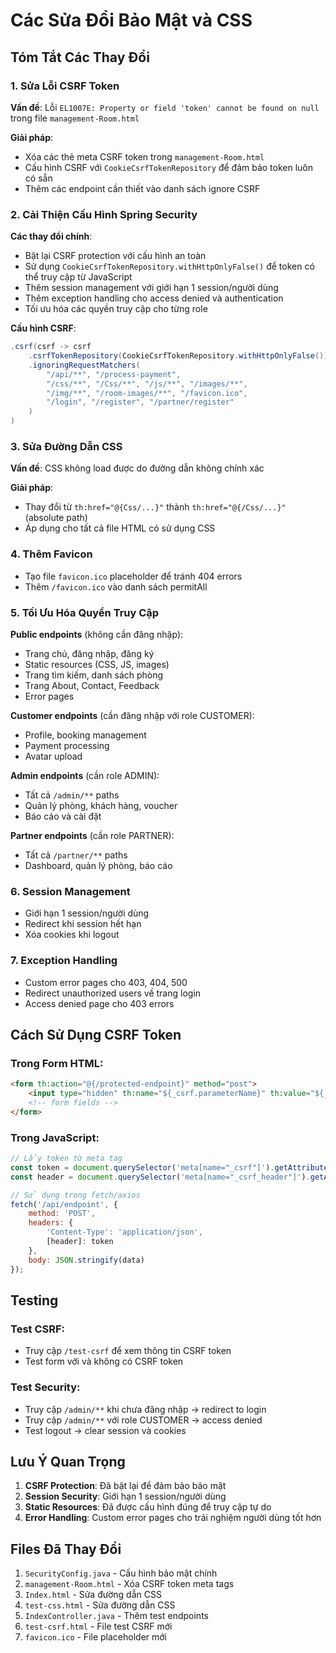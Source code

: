 # Các Sửa Đổi Bảo Mật và CSS

## Tóm Tắt Các Thay Đổi

### 1. Sửa Lỗi CSRF Token
**Vấn đề**: Lỗi `EL1007E: Property or field 'token' cannot be found on null` trong file `management-Room.html`

**Giải pháp**:
- Xóa các thẻ meta CSRF token trong `management-Room.html`
- Cấu hình CSRF với `CookieCsrfTokenRepository` để đảm bảo token luôn có sẵn
- Thêm các endpoint cần thiết vào danh sách ignore CSRF

### 2. Cải Thiện Cấu Hình Spring Security

**Các thay đổi chính**:
- Bật lại CSRF protection với cấu hình an toàn
- Sử dụng `CookieCsrfTokenRepository.withHttpOnlyFalse()` để token có thể truy cập từ JavaScript
- Thêm session management với giới hạn 1 session/người dùng
- Thêm exception handling cho access denied và authentication
- Tối ưu hóa các quyền truy cập cho từng role

**Cấu hình CSRF**:
```java
.csrf(csrf -> csrf
    .csrfTokenRepository(CookieCsrfTokenRepository.withHttpOnlyFalse())
    .ignoringRequestMatchers(
        "/api/**", "/process-payment", 
        "/css/**", "/Css/**", "/js/**", "/images/**", 
        "/img/**", "/room-images/**", "/favicon.ico",
        "/login", "/register", "/partner/register"
    )
)
```

### 3. Sửa Đường Dẫn CSS
**Vấn đề**: CSS không load được do đường dẫn không chính xác

**Giải pháp**:
- Thay đổi từ `th:href="@{Css/...}"` thành `th:href="@{/Css/...}"` (absolute path)
- Áp dụng cho tất cả file HTML có sử dụng CSS

### 4. Thêm Favicon
- Tạo file `favicon.ico` placeholder để tránh 404 errors
- Thêm `/favicon.ico` vào danh sách permitAll

### 5. Tối Ưu Hóa Quyền Truy Cập

**Public endpoints** (không cần đăng nhập):
- Trang chủ, đăng nhập, đăng ký
- Static resources (CSS, JS, images)
- Trang tìm kiếm, danh sách phòng
- Trang About, Contact, Feedback
- Error pages

**Customer endpoints** (cần đăng nhập với role CUSTOMER):
- Profile, booking management
- Payment processing
- Avatar upload

**Admin endpoints** (cần role ADMIN):
- Tất cả `/admin/**` paths
- Quản lý phòng, khách hàng, voucher
- Báo cáo và cài đặt

**Partner endpoints** (cần role PARTNER):
- Tất cả `/partner/**` paths
- Dashboard, quản lý phòng, báo cáo

### 6. Session Management
- Giới hạn 1 session/người dùng
- Redirect khi session hết hạn
- Xóa cookies khi logout

### 7. Exception Handling
- Custom error pages cho 403, 404, 500
- Redirect unauthorized users về trang login
- Access denied page cho 403 errors

## Cách Sử Dụng CSRF Token

### Trong Form HTML:
```html
<form th:action="@{/protected-endpoint}" method="post">
    <input type="hidden" th:name="${_csrf.parameterName}" th:value="${_csrf.token}"/>
    <!-- form fields -->
</form>
```

### Trong JavaScript:
```javascript
// Lấy token từ meta tag
const token = document.querySelector('meta[name="_csrf"]').getAttribute('content');
const header = document.querySelector('meta[name="_csrf_header"]').getAttribute('content');

// Sử dụng trong fetch/axios
fetch('/api/endpoint', {
    method: 'POST',
    headers: {
        'Content-Type': 'application/json',
        [header]: token
    },
    body: JSON.stringify(data)
});
```

## Testing

### Test CSRF:
- Truy cập `/test-csrf` để xem thông tin CSRF token
- Test form với và không có CSRF token

### Test Security:
- Truy cập `/admin/**` khi chưa đăng nhập → redirect to login
- Truy cập `/admin/**` với role CUSTOMER → access denied
- Test logout → clear session và cookies

## Lưu Ý Quan Trọng

1. **CSRF Protection**: Đã bật lại để đảm bảo bảo mật
2. **Session Security**: Giới hạn 1 session/người dùng
3. **Static Resources**: Đã được cấu hình đúng để truy cập tự do
4. **Error Handling**: Custom error pages cho trải nghiệm người dùng tốt hơn

## Files Đã Thay Đổi

1. `SecurityConfig.java` - Cấu hình bảo mật chính
2. `management-Room.html` - Xóa CSRF token meta tags
3. `Index.html` - Sửa đường dẫn CSS
4. `test-css.html` - Sửa đường dẫn CSS
5. `IndexController.java` - Thêm test endpoints
6. `test-csrf.html` - File test CSRF mới
7. `favicon.ico` - File placeholder mới 